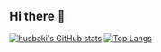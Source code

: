 ## Hi there 👋
[![husbaki's GitHub stats](https://github-readme-stats.vercel.app/api?username=husbaki)](https://github.com/husbaki/github-readme-stats) [![Top Langs](https://github-readme-stats.vercel.app/api/top-langs/?username=husbaki&layout=donut-vertical)](https://github.com/husbaki/github-readme-stats)
